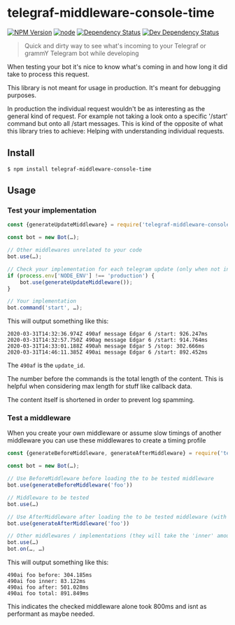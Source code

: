 # telegraf-middleware-console-time

[![NPM Version](https://img.shields.io/npm/v/telegraf-middleware-console-time.svg)](https://www.npmjs.com/package/telegraf-middleware-console-time)
[![node](https://img.shields.io/node/v/telegraf-middleware-console-time.svg)](https://www.npmjs.com/package/telegraf-middleware-console-time)
[![Dependency Status](https://david-dm.org/EdJoPaTo/telegraf-middleware-console-time/status.svg)](https://david-dm.org/EdJoPaTo/telegraf-middleware-console-time)
[![Dev Dependency Status](https://david-dm.org/EdJoPaTo/telegraf-middleware-console-time/dev-status.svg)](https://david-dm.org/EdJoPaTo/telegraf-middleware-console-time?type=dev)

> Quick and dirty way to see what's incoming to your Telegraf or grammY Telegram bot while developing

When testing your bot it's nice to know what's coming in and how long it did take to process this request.

This library is not meant for usage in production.
It's meant for debugging purposes.

In production the individual request wouldn't be as interesting as the general kind of request.
For example not taking a look onto a specific '/start' command but onto all /start messages.
This is kind of the opposite of what this library tries to achieve: Helping with understanding individual requests.

## Install

```
$ npm install telegraf-middleware-console-time
```


## Usage

### Test your implementation

```js
const {generateUpdateMiddleware} = require('telegraf-middleware-console-time');

const bot = new Bot(…);

// Other middlewares unrelated to your code
bot.use(…);

// Check your implementation for each telegram update (only when not in production)
if (process.env['NODE_ENV'] !== 'production') {
    bot.use(generateUpdateMiddleware());
}

// Your implementation
bot.command('start', …);
```

This will output something like this:

```
2020-03-31T14:32:36.974Z 490af message Edgar 6 /start: 926.247ms
2020-03-31T14:32:57.750Z 490ag message Edgar 6 /start: 914.764ms
2020-03-31T14:33:01.188Z 490ah message Edgar 5 /stop: 302.666ms
2020-03-31T14:46:11.385Z 490ai message Edgar 6 /start: 892.452ms
```

The `490af` is the `update_id`.

The number before the commands is the total length of the content.
This is helpful when considering max length for stuff like callback data.

The content itself is shortened in order to prevent log spamming.

### Test a middleware

When you create your own middleware or assume slow timings of another middleware you can use these middlewares to create a timing profile

```js
const {generateBeforeMiddleware, generateAfterMiddleware} = require('telegraf-middleware-console-time');

const bot = new Bot(…);

// Use BeforeMiddleware before loading the to be tested middleware
bot.use(generateBeforeMiddleware('foo'))

// Middleware to be tested
bot.use(…)

// Use AfterMiddleware after loading the to be tested middleware (with the same label)
bot.use(generateAfterMiddleware('foo'))

// Other middlewares / implementations (they will take the 'inner' amount of time when used)
bot.use(…)
bot.on(…, …)
```

This will output something like this:

```
490ai foo before: 304.185ms
490ai foo inner: 83.122ms
490ai foo after: 501.028ms
490ai foo total: 891.849ms
```

This indicates the checked middleware alone took 800ms and isnt as performant as maybe needed.
